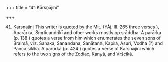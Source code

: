 +++
title = "41 Kārṣṇājini"

+++

41. Karsnajini This writer is quoted by the Mit. (YĀj. III. 265 three verses ), Aparārka, Smṛticandrikī and other works mostly op srāddha. A parārka (p. 138 ) quotes a verse from him which enumerates the seven sons of Bralmā, viz. Sanaka, Sanandana, Sanātana, Kapila, Asuri, Vodha (?) and Panca sikha. A parūrka (p. 424 ) quotes a verse of Kārsnājini which refers to the two signs of the Zodiac, Kanyā, and Vrścikā. 
